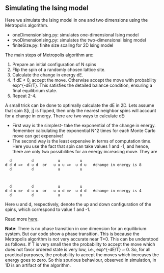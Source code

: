 ## Simulating the Ising model

Here we simulate the Ising model in one and two dimensions using the Metropolis algorithm.

* oneDimensionIsing.py: simulates one-dimensional Ising model 
* twoDimensionIsing.py: simulates the two-dimensional Ising model
* finiteSize.py: finite size scaling for 2D Ising model

The main steps of Metropolis algorithm are:

1. Prepare an initial configuration of N spins
2. Flip the spin of a randomly chosen lattice site. 
3. Calculate the change in energy dE. 
4. If dE < 0, accept the move. Otherwise accept the move with probability exp^{-dE/T}. This satisfies the detailed balance condition, ensuring a final equilibrium state. 
5. Repeat 2-4.

A small trick can be done to optimally calculate the dE in 2D. Lets assume that spin S[i, j]  is flipped, then only the nearest neighbor spins  will account for a change in energy. There are two ways to calculate dE:
  
* First way is the simplest- take the exponential of the change in energy. Remember calculating the exponential N^2 times for each Monte Carlo move can get expensive!
* The second way is the least expensive in terms of computation time. Here you use the fact that spin can take values 1 and -1, and hence, there are only two possibilities for an energy increasing move. They are

```
  d         d           u         u    
d d d =>  d u d  or   u u u =>  u d u   #change in energy is 8
  d         d           u         u   



  d         d           u         u    
d d u =>  d u u  or   u u d =>  u d d   #change in energy is 4
  d         d           u         u 
```
Here u and d, respectively, denote the up and down configuration of the spins, which correspond to value 1 and -1. 


Read more [here](http://rajeshrinet.github.io/blog/2014/ising-model/).


**Note**: There is no phase transition in one dimension for an equilibrium system. But our code show a phase transition. This is because the Metropolis algorithm is not very accurate near T=0. This can be understood as follows. If T is very small then the probability to accept the move which does not favor ordered state is very low, i.e., exp^{-dE/T} ~ 0. So, for all practical purposes, the probability to accept the moves which increases the energy goes to zero.  So this spurious behaviour, observed in simulation, in 1D is an artifact of the algorithm.

